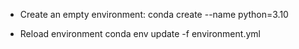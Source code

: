 - Create an empty environment:
conda create --name <myenv> python=3.10

- Reload environment
conda env update -f environment.yml

